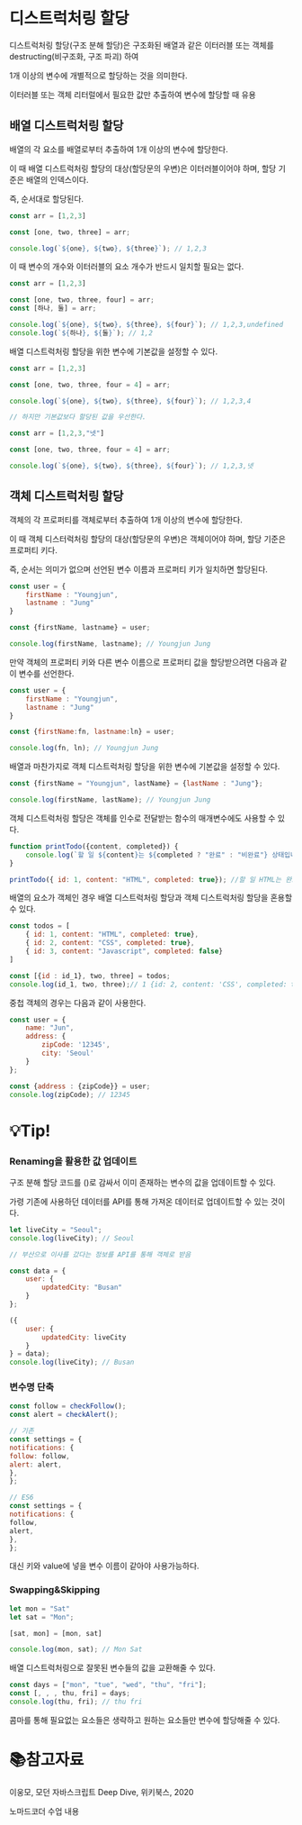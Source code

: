 # 디스트럭처링 할당

디스트럭처링 할당(구조 분해 할당)은 구조화된 배열과 같은 이터러블 또는 객체를 destructing(비구조화, 구조 파괴) 하여

1개 이상의 변수에 개별적으로 할당하는 것을 의미한다.

이터러블 또는 객체 리터럴에서 필요한 값만 추출하여 변수에 할당할 때 유용

## 배열 디스트럭처링 할당

배열의 각 요소를 배열로부터 추출하여 1개 이상의 변수에 할당한다.

이 때 배열 디스트럭처링 할당의 대상(할당문의 우변)은 이터러블이어야 하며, 할당 기준은 배열의 인덱스이다.

즉, 순서대로 할당된다.

```javascript
const arr = [1,2,3]

const [one, two, three] = arr;

console.log(`${one}, ${two}, ${three}`); // 1,2,3
```

이 때 변수의 개수와 이터러블의 요소 개수가 반드시 일치할 필요는 없다.

```javascript
const arr = [1,2,3]

const [one, two, three, four] = arr;
const [하나, 둘] = arr;

console.log(`${one}, ${two}, ${three}, ${four}`); // 1,2,3,undefined
console.log(`${하나}, ${둘}`); // 1,2
```

배열 디스트럭처링 할당을 위한 변수에 기본값을 설정할 수 있다.

```javascript
const arr = [1,2,3]

const [one, two, three, four = 4] = arr;

console.log(`${one}, ${two}, ${three}, ${four}`); // 1,2,3,4

// 하지만 기본값보다 할당된 값을 우선한다.

const arr = [1,2,3,"넷"]

const [one, two, three, four = 4] = arr;

console.log(`${one}, ${two}, ${three}, ${four}`); // 1,2,3,넷
```

## 객체 디스트럭처링 할당

객체의 각 프로퍼티를 객체로부터 추출하여 1개 이상의 변수에 할당한다.

이 때 객체 디스터럭처링 할당의 대상(할당문의 우변)은 객체이어야 하며, 할당 기준은 프로퍼티 키다.

즉, 순서는 의미가 없으며 선언된 변수 이름과 프로퍼티 키가 일치하면 할당된다.

```javascript
const user = {
    firstName : "Youngjun",
    lastname : "Jung"
}

const {firstName, lastname} = user;

console.log(firstName, lastname); // Youngjun Jung
```

만약 객체의 프로퍼티 키와 다른 변수 이름으로 프로퍼티 값을 할당받으려면 다음과 같이 변수를 선언한다.

```javascript
const user = {
    firstName : "Youngjun",
    lastname : "Jung"
}

const {firstName:fn, lastname:ln} = user;

console.log(fn, ln); // Youngjun Jung
```

배열과 마찬가지로 객체 디스트럭처링 할당을 위한 변수에 기본값을 설정할 수 있다.

```javascript
const {firstName = "Youngjun", lastName} = {lastName : "Jung"};

console.log(firstName, lastName); // Youngjun Jung
```

객체 디스트럭처링 할당은 객체를 인수로 전달받는 함수의 매개변수에도 사용할 수 있다.

```javascript
function printTodo({content, completed}) {
    console.log(`할 일 ${content}는 ${completed ? "완료" : "비완료"} 상태입니다.`);
}

printTodo({ id: 1, content: "HTML", completed: true}); //할 일 HTML는 완료 상태입니다.
```

배열의 요소가 객체인 경우 배열 디스트럭처링 할당과 객체 디스트럭처링 할당을 혼용할 수 있다.

```javascript
const todos = [
    { id: 1, content: "HTML", completed: true},
    { id: 2, content: "CSS", completed: true},
    { id: 3, content: "Javascript", completed: false}
]

const [{id : id_1}, two, three] = todos;
console.log(id_1, two, three);// 1 {id: 2, content: 'CSS', completed: true} {id: 3, content: 'Javascript', completed: false}
```

중첩 객체의 경우는 다음과 같이 사용한다.

```javascript
const user = {
    name: "Jun",
    address: {
        zipCode: '12345',
        city: 'Seoul'
    }
};

const {address : {zipCode}} = user;
console.log(zipCode); // 12345
```

# :bulb:Tip!

### Renaming을 활용한 값 업데이트

구조 분해 할당 코드를 ()로 감싸서 이미 존재하는 변수의 값을 업데이트할 수 있다.

가령 기존에 사용하던 데이터를 API를 통해 가져온 데이터로 업데이트할 수 있는 것이다.

```javascript
let liveCity = "Seoul";
console.log(liveCity); // Seoul

// 부산으로 이사를 갔다는 정보를 API를 통해 객체로 받음

const data = {
    user: {
        updatedCity: "Busan"
    }
};

({
    user: {
        updatedCity: liveCity
    }
} = data);
console.log(liveCity); // Busan
```

### 변수명 단축

```javascript
const follow = checkFollow();
const alert = checkAlert();

// 기존
const settings = {
notifications: {
follow: follow,
alert: alert,
},
};

// ES6
const settings = {
notifications: {
follow,
alert,
},
};
```

대신 키와 value에 넣을 변수 이름이 같아야 사용가능하다.

### Swapping&Skipping

```javascript
let mon = "Sat"
let sat = "Mon";

[sat, mon] = [mon, sat]

console.log(mon, sat); // Mon Sat
```

배열 디스트럭처링으로 잘못된 변수들의 값을 교환해줄 수 있다.

```javascript
const days = ["mon", "tue", "wed", "thu", "fri"];
const [, , , thu, fri] = days;
console.log(thu, fri); // thu fri
```

콤마를 통해 필요없는 요소들은 생략하고 원하는 요소들만 변수에 할당해줄 수 있다.

# :books:참고자료

이웅모, 모던 자바스크립트 Deep Dive, 위키북스, 2020

노마드코더 수업 내용
